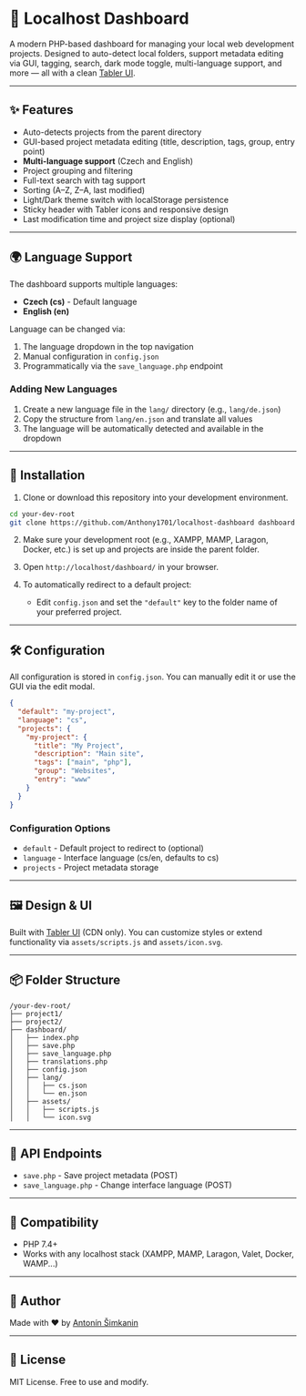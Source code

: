 # 🧭 Localhost Dashboard

A modern PHP-based dashboard for managing your local web development projects. Designed to auto-detect local folders, support metadata editing via GUI, tagging, search, dark mode toggle, multi-language support, and more — all with a clean [Tabler UI](https://tabler.io/).

---

## ✨ Features

* Auto-detects projects from the parent directory
* GUI-based project metadata editing (title, description, tags, group, entry point)
* **Multi-language support** (Czech and English)
* Project grouping and filtering
* Full-text search with tag support
* Sorting (A–Z, Z–A, last modified)
* Light/Dark theme switch with localStorage persistence
* Sticky header with Tabler icons and responsive design
* Last modification time and project size display (optional)

---

## 🌍 Language Support

The dashboard supports multiple languages:

* **Czech (cs)** - Default language
* **English (en)**

Language can be changed via:
1. The language dropdown in the top navigation
2. Manual configuration in `config.json`
3. Programmatically via the `save_language.php` endpoint

### Adding New Languages

1. Create a new language file in the `lang/` directory (e.g., `lang/de.json`)
2. Copy the structure from `lang/en.json` and translate all values
3. The language will be automatically detected and available in the dropdown

---

## 🚀 Installation

1. Clone or download this repository into your development environment.

```bash
cd your-dev-root
git clone https://github.com/Anthony1701/localhost-dashboard dashboard
```

2. Make sure your development root (e.g., XAMPP, MAMP, Laragon, Docker, etc.) is set up and projects are inside the parent folder.

3. Open `http://localhost/dashboard/` in your browser.

4. To automatically redirect to a default project:

   * Edit `config.json` and set the `"default"` key to the folder name of your preferred project.

---

## 🛠 Configuration

All configuration is stored in `config.json`. You can manually edit it or use the GUI via the edit modal.

```json
{
  "default": "my-project",
  "language": "cs",
  "projects": {
    "my-project": {
      "title": "My Project",
      "description": "Main site",
      "tags": ["main", "php"],
      "group": "Websites",
      "entry": "www"
    }
  }
}
```

### Configuration Options

* `default` - Default project to redirect to (optional)
* `language` - Interface language (cs/en, defaults to cs)
* `projects` - Project metadata storage

---

## 🖼 Design & UI

Built with [Tabler UI](https://tabler.io/) (CDN only). You can customize styles or extend functionality via `assets/scripts.js` and `assets/icon.svg`.

---

## 📦 Folder Structure

```
/your-dev-root/
├── project1/
├── project2/
├── dashboard/
│   ├── index.php
│   ├── save.php
│   ├── save_language.php
│   ├── translations.php
│   ├── config.json
│   ├── lang/
│   │   ├── cs.json
│   │   └── en.json
│   ├── assets/
│   │   ├── scripts.js
│   │   └── icon.svg
```

---

## 🔧 API Endpoints

* `save.php` - Save project metadata (POST)
* `save_language.php` - Change interface language (POST)

---

## 🧩 Compatibility

* PHP 7.4+
* Works with any localhost stack (XAMPP, MAMP, Laragon, Valet, Docker, WAMP...)

---

## 👤 Author

Made with ❤️ by [Antonín Šimkanin](https://simkanin.cz)

---

## 📃 License

MIT License. Free to use and modify.
